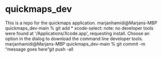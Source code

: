 # quickmaps_dev
This is a repo for the quickmaps application.
marjanhamidi@Marjans-MBP quickmaps_dev-main % git add *
xcode-select: note: no developer tools were found at '/Applications/Xcode.app', requesting install. Choose an option in the dialog to download the command line developer tools.
marjanhamidi@Marjans-MBP quickmaps_dev-main % git commit -m “message goes here”git push -all

